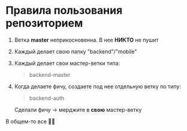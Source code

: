 Правила пользования репозиторием
=

1) Ветка __master__ неприкосновенна. В нее __НИКТО__ не пушит
2) Каждый делает свою папку "backend"/"mobile"
3) Каждый делает свои мастер-ветки типа:
    > backend-master
4) Когда делаете фичу, создаете под нее отдельную ветку по типу:
    > backend-auth

    Сделали фичу → мерджите в __свою__ мастер-ветку

В общем-то все 🐱‍💻
